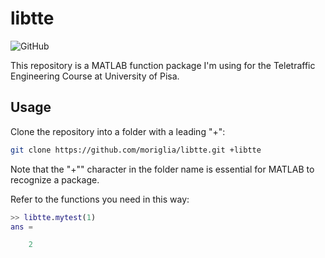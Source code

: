 # libtte

![GitHub](https://img.shields.io/github/license/moriglia/libtte?style=plastic)

This repository is a MATLAB function package I'm using for the
Teletraffic Engineering Course at University of Pisa.

## Usage
Clone the repository into a folder with a leading "+":
```bash
git clone https://github.com/moriglia/libtte.git +libtte
```
Note that the "+"" character in the folder name is essential for MATLAB to recognize a package.

Refer to the functions you need in this way:
```MATLAB
>> libtte.mytest(1)
ans =

    2
```

